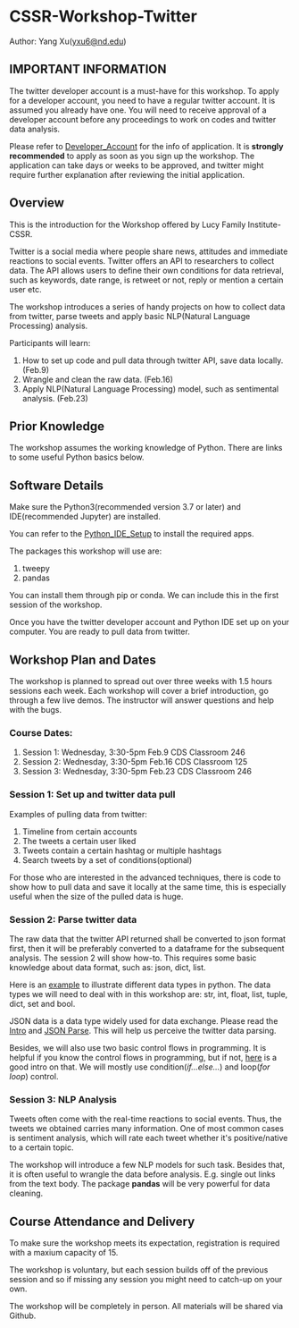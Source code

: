 # CSSR-Workshop-Twitter
Author: Yang Xu(yxu6@nd.edu)

## IMPORTANT INFORMATION

The twitter developer account is a must-have for this workshop. To apply for a developer account, you need to have a regular twitter account. It is assumed you already have one. You will need to receive approval of a developer account before any proceedings to work on codes and twitter data analysis.

Please refer to [Developer_Account](https://github.com/Lucy-Family-Institute/CSSR-Workshop-Twitter/blob/master/Developer_Account.md) for the info of application. It is **strongly recommended** to apply as soon as you sign up the workshop. The application can take days or weeks to be approved, and twitter might require further explanation after reviewing the initial application.

## Overview

This is the introduction for the Workshop offered by Lucy Family Institute-CSSR.

Twitter is a social media where people share news, attitudes and immediate reactions to social events. Twitter offers an API to researchers to collect data. The API allows users to define their own conditions for data retrieval, such as keywords, date range, is retweet or not, reply or mention a certain user etc.

The workshop introduces a series of handy projects on how to collect data from twitter, parse tweets and apply basic NLP(Natural Language Processing) analysis.

Participants will learn:
1. How to set up code and pull data through twitter API, save data locally. (Feb.9)
2. Wrangle and clean the raw data. (Feb.16)
3. Apply NLP(Natural Language Processing) model, such as sentimental analysis. (Feb.23)

## Prior Knowledge

The workshop assumes the working knowledge of Python. There are links to some useful Python basics below.

## Software Details

Make sure the Python3(recommended version 3.7 or later) and IDE(recommended Jupyter) are installed.

You can refer to the [Python_IDE_Setup](https://github.com/Lucy-Family-Institute/CSSR-Workshop-Twitter/blob/master/Python_IDE_Setup.md) to install the required apps.

The packages this workshop will use are:
1. tweepy
2. pandas

You can install them through pip or conda. We can include this in the first session of the workshop.

Once you have the twitter developer account and Python IDE set up on your computer. You are ready to pull data from twitter.

## Workshop Plan and Dates
The workshop is planned to spread out over three weeks with 1.5 hours sessions each week. Each workshop will cover a brief introduction, go through a few live demos. The instructor will answer questions and help with the bugs.

### Course Dates:
1. Session 1: Wednesday, 3:30-5pm Feb.9 CDS Classroom 246
2. Session 2: Wednesday, 3:30-5pm Feb.16 CDS Classroom 125
3. Session 3: Wednesday, 3:30-5pm Feb.23 CDS Classroom 246

### Session 1: Set up and twitter data pull

Examples of pulling data from twitter:

1. Timeline from certain accounts
2. The tweets a certain user liked
3. Tweets contain a certain hashtag or multiple hashtags
4. Search tweets by a set of conditions(optional)

For those who are interested in the advanced techniques, there is code to show how to pull data and save it locally at the same time, this is especially useful when the size of the pulled data is huge.

### Session 2: Parse twitter data

The raw data that the twitter API returned shall be converted to json format first, then it will be preferably converted to a dataframe for the subsequent analysis. The session 2 will show how-to. This requires some basic knowledge about data format, such as: json, dict, list.

Here is an [example](https://www.w3schools.com/python/python_datatypes.asp) to illustrate different data types in python. The data types we will need to deal with in this workshop are: str, int, float, list, tuple, dict, set and bool.

JSON data is a data type widely used for data exchange. Please read the [Intro](https://www.w3schools.com/js/js_json_intro.asp) and [JSON Parse](https://www.w3schools.com/js/js_json_intro.asp). This will help us perceive the twitter data parsing.

Besides, we will also use two basic control flows in programming. It is helpful if you know the control flows in programming, but if not, [here](https://docs.python.org/3/tutorial/controlflow.html) is a good intro on that. We will mostly use condition(*if...else...*) and loop(*for loop*) control.

### Session 3: NLP Analysis

Tweets often come with the real-time reactions to social events. Thus, the tweets we obtained carries many information. One of most common cases is sentiment analysis, which will rate each tweet whether it's positive/native to a certain topic.

The workshop will introduce a few NLP models for such task. Besides that, it is often useful to wrangle the data before analysis. E.g. single out links from the text body. The package **pandas** will be very powerful for data cleaning.

## Course Attendance and Delivery

To make sure the workshop meets its expectation, registration is required with a maxium capacity of 15.

The workshop is voluntary, but each session builds off of the previous session and so if missing any session you might need to catch-up on your own.

The workshop will be completely in person. All materials will be shared via Github.
